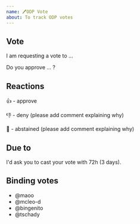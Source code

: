 ```yaml
---
name: 🖊ODP Vote
about: To track ODP votes
---
```


## Vote
I am requesting a vote to ...

Do you approve ... ?

## Reactions
👍 - approve

👎 - deny (please add comment explaining why)

👀 - abstained (please add comment explaining why)

## Due to
I'd ask you to cast your vote with 72h (3 days).

## Binding votes
- @maoo
- @mcleo-d
- @bingenito
- @tschady
